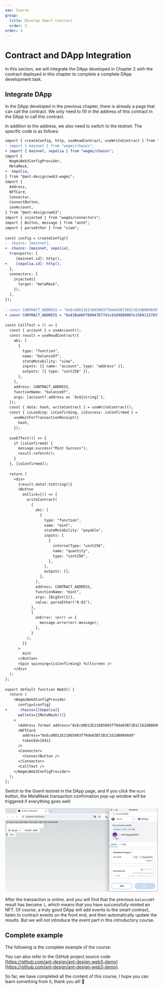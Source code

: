 ```yaml
---
nav: Course
group:
  title: Develop Smart Contract
  order: 3
order: 4
---
```


# Contract and DApp Integration

In this section, we will integrate the DApp developed in Chapter 2 with the contract deployed in this chapter to complete a complete DApp development task.

## Integrate DApp

In the DApp developed in the previous chapter, there is already a page that can call the contract. We only need to fill in the address of this contract in the DApp to call this contract.

In addition to the address, we also need to switch to the testnet. The specific code is as follows:

```diff
import { createConfig, http, useReadContract, useWriteContract } from "wagmi";
- import { mainnet } from "wagmi/chains";
+ import { mainnet, sepolia } from "wagmi/chains";
import {
  WagmiWeb3ConfigProvider,
  MetaMask,
+  Sepolia,
} from "@ant-design/web3-wagmi";
import {
  Address,
  NFTCard,
  Connector,
  ConnectButton,
  useAccount,
} from "@ant-design/web3";
import { injected } from "wagmi/connectors";
import { Button, message } from "antd";
import { parseEther } from "viem";

const config = createConfig({
-  chains: [mainnet],
+  chains: [mainnet, sepolia],
  transports: {
     [mainnet.id]: http(),
+    [sepolia.id]: http(),
  },
  connectors: [
    injected({
      target: "metaMask",
    }),
  ],
});

- const CONTRACT_ADDRESS = "0xEcd0D12E21805803f70de03B72B1C162dB0898d9";
+ const CONTRACT_ADDRESS = "0x81BaD6F768947D7741c83d9EB9007e1569115703"; // use your own contract address

const CallTest = () => {
  const { account } = useAccount();
  const result = useReadContract({
    abi: [
      {
        type: "function",
        name: "balanceOf",
        stateMutability: "view",
        inputs: [{ name: "account", type: "address" }],
        outputs: [{ type: "uint256" }],
      },
    ],
    address: CONTRACT_ADDRESS,
    functionName: "balanceOf",
    args: [account?.address as `0x${string}`],
  });
  const { data: hash, writeContract } = useWriteContract();
  const { isLoading: isConfirming, isSuccess: isConfirmed } =
    useWaitForTransactionReceipt({
      hash,
    });

  useEffect(() => {
    if (isConfirmed) {
      message.success("Mint Success");
      result.refetch();
    }
  }, [isConfirmed]);

  return (
    <div>
      {result.data?.toString()}
      <Button
        onClick={() => {
          writeContract(
            {
              abi: [
                {
                  type: "function",
                  name: "mint",
                  stateMutability: "payable",
                  inputs: [
                    {
                      internalType: "uint256",
                      name: "quantity",
                      type: "uint256",
                    },
                  ],
                  outputs: [],
                },
              ],
              address: CONTRACT_ADDRESS,
              functionName: "mint",
              args: [BigInt(1)],
              value: parseEther("0.01"),
            },
            {
              onError: (err) => {
                message.error(err.message);
              },
            }
          );
        }}
      >
        mint
      </Button>
      <Spin spinning={isConfirming} fullscreen />
    </div>
  );
};

export default function Web3() {
  return (
    <WagmiWeb3ConfigProvider
      config={config}
+      chains={[Sepolia]}
      wallets={[MetaMask()]}
    >
      <Address format address="0xEcd0D12E21805803f70de03B72B1C162dB0898d9" />
      <NFTCard
        address="0xEcd0D12E21805803f70de03B72B1C162dB0898d9"
        tokenId={641}
      />
      <Connector>
        <ConnectButton />
      </Connector>
      <CallTest />
    </WagmiWeb3ConfigProvider>
  );
};

```

Switch to the Goerli testnet in the DApp page, and if you click the `mint` button, the MetaMask transaction confirmation pop-up window will be triggered if everything goes well:

![](./img/mint-test-net.png)

After the transaction is online, and you will find that the previous `balanceOf` result has become `1`, which means that you have successfully minted an NFT. Of course, a truly good DApp will add events to the smart contract, listen to contract events on the front end, and then automatically update the results. But we will not introduce the event part in this introductory course.

## Complete example

The following is the complete example of the course:

<code src="./demos/dapp.tsx"></code>

You can also refer to the GitHub project source code [https://github.com/ant-design/ant-design-web3-demo](https://github.com/ant-design/ant-design-web3-demo).

So far, we have completed all the content of this course, I hope you can learn something from it, thank you all! 🎉
